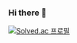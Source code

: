 ### Hi there 👋

[![Solved.ac
프로필](http://mazassumnida.wtf/api/generate_badge?boj={handle})](https://solved.ac/{handle})
